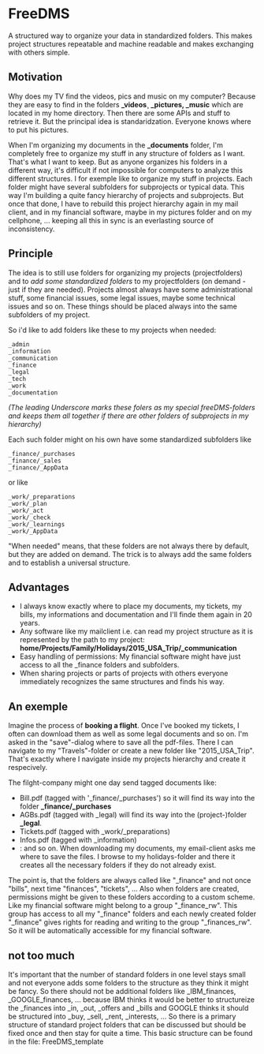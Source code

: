 # FreeDMS
A structured way to organize your data in standardized folders. 
This makes project structures repeatable and machine readable and makes exchanging with others simple.

## Motivation
Why does my TV find the videos, pics and music on my computer? Because they are easy to find in the folders **_videos¸ _pictures, _music** which are located in my home directory. Then there are some APIs and stuff to retrieve it. But the principal idea is standaridzation. Everyone knows where to put his pictures.

When I'm organizing my documents in the **_documents** folder, I'm completely free to organize my stuff in any structure of folders as I want. That's what I want to keep. But as anyone organizes his folders in a different way, it's difficult if not impossible for computers to analyze this different structures.
I for exemple like to organize my stuff in projects. Each folder might have several subfolders for subprojects or typical data. This way I'm building a quite fancy hierarchy of projects and subprojects. But once that done, I have to rebuild this project hierarchy again in my mail client, and in my financial software, maybe in my pictures folder and on my cellphone, ... keeping all this in sync is an everlasting source of inconsistency.

## Principle
The idea is to still use folders for organizing my projects (projectfolders) and to *add some standardized folders* to my projectfolders (on demand - just if they are needed).
Projects almost always have some administrational stuff, some financial issues, some legal issues, maybe some technical issues and so on. These things should be placed always into the same subfolders of my project.

So i'd like to add folders like these to my projects when needed:

    _admin
    _information
    _communication
    _finance
    _legal
    _tech
    _work
    _documentation
    
_(The leading Underscore marks these folers as my special freeDMS-folders and keeps them all together if there are other folders of subprojects in my hierarchy)_

Each such folder might on his own have some standardized subfolders like

    _finance/_purchases
    _finance/_sales
    _finance/_AppData

or like

    _work/_preparations
    _work/_plan
    _work/_act
    _work/_check
    _work/_learnings
    _work/_AppData

"When needed" means, that these folders are not always there by default, but they are added on demand.
The trick is to always add the same folders and to establish a universal structure.

## Advantages
  * I always know exactly where to place my documents, my tickets, my bills, my informations and documentation and I'll finde them again in 20 years.
  * Any software like my mailclient i.e. can read my project structure as it is represented by the path to my project:
    **home/Projects/Family/Holidays/2015_USA_Trip/_communication**
  * Easy handling of permissions: My financial software might have just access to all the _finance folders and subfolders.
  * When sharing projects or parts of projects with others everyone immediately recognizes the same structures and finds his way.

## An exemple
Imagine the process of __booking a flight__. Once I've booked my tickets, I often can download them as well as some legal documents and so on. I'm asked in the "save"-dialog where to save all the pdf-files. There I can navigate to my "Travels"-folder or create a new folder like "2015_USA_Trip". That's exactly where I navigate inside my projects hierarchy and create it respecively.

The filght-company might one day send tagged documents like:
* Bill.pdf (tagged with '_finance/_purchases') so it will find its way into the folder **_finance/_purchases**
* AGBs.pdf (tagged with _legal) will find its way into the (project-)folder **_legal**.
* Tickets.pdf (tagged with _work/_preparations)
* Infos.pdf (tagged with _information)
* : and so on.
When downloading my documents, my email-client asks me where to save the files. I browse to my holidays-folder and there it creates all the necessary folders if they do not already exist.

The point is, that the folders are always called like "_finance" and not once "bills", next time "finances", "tickets", ...
Also when folders are created, permissions might be given to these folders according to a custom scheme. Like my financial software might belong to a group "_finance_rw". This group has access to all my "_finance" folders and each newly created folder "_finance" gives rights for reading and writing to the group "_finances_rw". So it will be automatically accessible for my financial software.

## not too much
It's important that the number of standard folders in one level stays small and not everyone adds some folders to the structure as they think it might be fancy. So there should not be additional folders like _IBM_finances, _GOOGLE_finances, ... because IBM thinks it would be better to structureize the _finances into _in, _out, _offers and _bills and GOOGLE thinks it should be structured into _buy, _sell, _rent, _interests, ...
So there is a primary structure of standard project folders that can be discussed but should be fixed once and then stay for quite a time. This basic structure can be found in the file: FreeDMS_template
